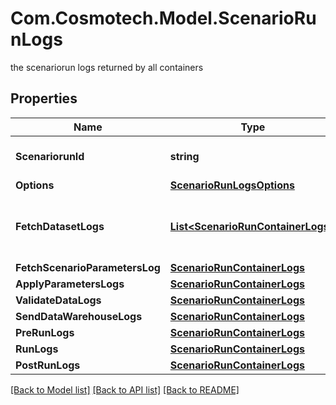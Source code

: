 # Com.Cosmotech.Model.ScenarioRunLogs
the scenariorun logs returned by all containers

## Properties

Name | Type | Description | Notes
------------ | ------------- | ------------- | -------------
**ScenariorunId** | **string** | the ScenarioRun Id | [optional] [readonly] 
**Options** | [**ScenarioRunLogsOptions**](ScenarioRunLogsOptions.md) |  | [optional] 
**FetchDatasetLogs** | [**List&lt;ScenarioRunContainerLogs&gt;**](ScenarioRunContainerLogs.md) | logs for the containers which fetch the Scenario Datasets | [optional] [readonly] 
**FetchScenarioParametersLog** | [**ScenarioRunContainerLogs**](ScenarioRunContainerLogs.md) |  | [optional] 
**ApplyParametersLogs** | [**ScenarioRunContainerLogs**](ScenarioRunContainerLogs.md) |  | [optional] 
**ValidateDataLogs** | [**ScenarioRunContainerLogs**](ScenarioRunContainerLogs.md) |  | [optional] 
**SendDataWarehouseLogs** | [**ScenarioRunContainerLogs**](ScenarioRunContainerLogs.md) |  | [optional] 
**PreRunLogs** | [**ScenarioRunContainerLogs**](ScenarioRunContainerLogs.md) |  | [optional] 
**RunLogs** | [**ScenarioRunContainerLogs**](ScenarioRunContainerLogs.md) |  | [optional] 
**PostRunLogs** | [**ScenarioRunContainerLogs**](ScenarioRunContainerLogs.md) |  | [optional] 

[[Back to Model list]](../README.md#documentation-for-models) [[Back to API list]](../README.md#documentation-for-api-endpoints) [[Back to README]](../README.md)

